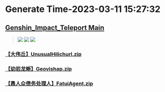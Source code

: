 # Generate Time-2023-03-11 15:27:32

## [Genshin_Impact_Teleport Main](https://github.com/Sam5440/Genshin_Impact_Teleport)

>![](https://komarev.com/ghpvc/?username=done439)
>![](https://komarev.com/ghpvc/?username=done438)
>![](https://komarev.com/ghpvc/?username=done437)

### [【大伟丘】UnusualHilichurl.zip](https://raw.githubusercontent.com/Sam5440/Genshin_Impact_Teleport/download/OptimizationCollectionPackage/%5BChinese%5DManualCollectPoint%282022-10-13%29/%E3%80%90%E6%80%AA%E7%89%A9%E3%80%91Monster/%E3%80%90%E5%A4%A7%E4%BC%9F%E4%B8%98%E3%80%91UnusualHilichurl.zip)

### [【幼岩龙蜥】Geovishap.zip](https://raw.githubusercontent.com/Sam5440/Genshin_Impact_Teleport/download/OptimizationCollectionPackage/%5BChinese%5DManualCollectPoint%282022-10-13%29/%E3%80%90%E6%80%AA%E7%89%A9%E3%80%91Monster/%E3%80%90%E5%B9%BC%E5%B2%A9%E9%BE%99%E8%9C%A5%E3%80%91Geovishap.zip)

### [【愚人众债务处理人】FatuiAgent.zip](https://raw.githubusercontent.com/Sam5440/Genshin_Impact_Teleport/download/OptimizationCollectionPackage/%5BChinese%5DManualCollectPoint%282022-10-13%29/%E3%80%90%E6%80%AA%E7%89%A9%E3%80%91Monster/%E3%80%90%E6%84%9A%E4%BA%BA%E4%BC%97%E5%80%BA%E5%8A%A1%E5%A4%84%E7%90%86%E4%BA%BA%E3%80%91FatuiAgent.zip)


